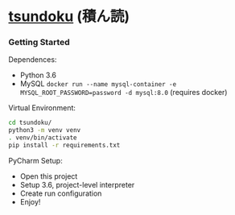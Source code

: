# [tsundoku](https://en.wikipedia.org/wiki/Tsundoku) (積ん読)

### Getting Started

Dependences:

* Python 3.6
* MySQL `docker run --name mysql-container -e MYSQL_ROOT_PASSWORD=password -d mysql:8.0` (requires docker)

Virtual Environment:

```bash
cd tsundoku/
python3 -m venv venv
. venv/bin/activate
pip install -r requirements.txt
```

PyCharm Setup:

* Open this project
* Setup 3.6, project-level interpreter
* Create run configuration
* Enjoy!